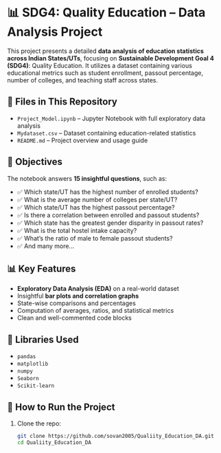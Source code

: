 # 📊 SDG4: Quality Education – Data Analysis Project

This project presents a detailed **data analysis of education statistics across Indian States/UTs**, focusing on **Sustainable Development Goal 4 (SDG4)**: Quality Education. It utilizes a dataset containing various educational metrics such as student enrollment, passout percentage, number of colleges, and teaching staff across states.

## 📁 Files in This Repository

- `Project_Model.ipynb` – Jupyter Notebook with full exploratory data analysis
- `Mydataset.csv` – Dataset containing education-related statistics
- `README.md` – Project overview and usage guide

## 📌 Objectives

The notebook answers **15 insightful questions**, such as:

- ✅ Which state/UT has the highest number of enrolled students?
- ✅ What is the average number of colleges per state/UT?
- ✅ Which state/UT has the highest passout percentage?
- ✅ Is there a correlation between enrolled and passout students?
- ✅ Which state has the greatest gender disparity in passout rates?
- ✅ What is the total hostel intake capacity?
- ✅ What’s the ratio of male to female passout students?
- ✅ And many more...

## 📊 Key Features

- **Exploratory Data Analysis (EDA)** on a real-world dataset
- Insightful **bar plots and correlation graphs**
- State-wise comparisons and percentages
- Computation of averages, ratios, and statistical metrics
- Clean and well-commented code blocks


## 🧠 Libraries Used

- `pandas`
- `matplotlib`
- `numpy`
- `Seaborn`
- `Scikit-learn`

## 🚀 How to Run the Project

1. Clone the repo:
   ```bash
   git clone https://github.com/sovan2005/Qualiity_Education_DA.git
   cd Qualiity_Education_DA

